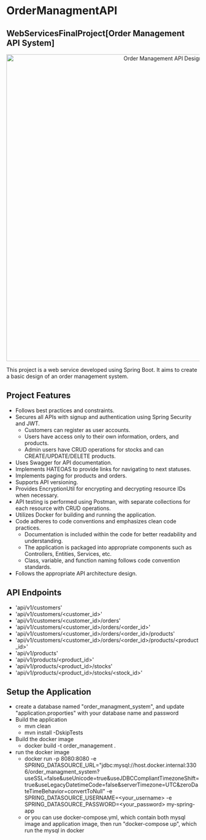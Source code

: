 # OrderManagmentAPI
## WebServicesFinalProject[Order Management API System]
</p>
<p align="center">
  <img src="https://github.com/SalahAlDin2021/OrderManagmentAPI/assets/91832490/cd5ff2e2-bd48-411a-b756-aaff295e8ed7" alt="Order Management API Design" width="800px">
</p>

This project is a web service developed using Spring Boot. It aims to create a basic design of an order management system.

## Project Features

- Follows best practices and constraints.
- Secures all APIs with signup and authentication using Spring Security and JWT.
  - Customers can register as user accounts.
  - Users have access only to their own information, orders, and products.
  - Admin users have CRUD operations for stocks and can CREATE/UPDATE/DELETE products.
- Uses Swagger for API documentation.
- Implements HATEOAS to provide links for navigating to next statuses.
- Implements paging for products and orders.
- Supports API versioning.
- Provides EncryptionUtil for encrypting and decrypting resource IDs when necessary.
- API testing is performed using Postman, with separate collections for each resource with CRUD operations.
- Utilizes Docker for building and running the application.
- Code adheres to code conventions and emphasizes clean code practices.
  - Documentation is included within the code for better readability and understanding.
  - The application is packaged into appropriate components such as Controllers, Entities, Services, etc.
  - Class, variable, and function naming follows code convention standards.
- Follows the appropriate API architecture design.

## API Endpoints

- 'api/v1/customers'
- 'api/v1/customers/<customer_id>'
- 'api/v1/customers/<customer_id>/orders'
- 'api/v1/customers/<customer_id>/orders/<order_id>'
- 'api/v1/customers/<customer_id>/orders/<order_id>/products'
- 'api/v1/customers/<customer_id>/orders/<order_id>/products/<product_id>'
- 'api/v1/products'
- 'api/v1/products/<product_id>'
- 'api/v1/products/<product_id>/stocks'
- 'api/v1/products/<product_id>/stocks/<stock_id>'

## Setup the Application

- create a database named "order_managment_system", and update "application.proporties" with your database name and password
- Build the application
  - mvn clean
  - mvn install -DskipTests
- Build the docker image
  - docker build -t order_management .
- run the docker image
  -  docker run -p 8080:8080 -e SPRING_DATASOURCE_URL="jdbc:mysql://host.docker.internal:3306/order_managment_system?useSSL=false&useUnicode=true&useJDBCCompliantTimezoneShift=true&useLegacyDatetimeCode=false&serverTimezone=UTC&zeroDateTimeBehavior=convertToNull" -e SPRING_DATASOURCE_USERNAME=<your_username> -e SPRING_DATASOURCE_PASSWORD=<your_password> my-spring-app
  -  or you can use docker-compose.yml, which contain both mysql image and application image, then run "docker-compose up", which run the mysql in docker
